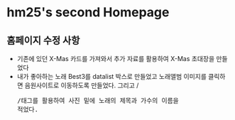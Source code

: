 # hm25's second Homepage
## 홈페이지 수정 사항
* 기존에 있던 X-Mas 카드를 가져와서 추가 자료를 활용하여 X-Mas 초대장을 만들었다
* 내가 좋아하는 노래 Best3를 datalist 박스로 만들었고 노래앨범 이미지를 클릭하면 음원사이트로 이동하도록 만들었다. 그리고 /*<pre>*/태그를 활용하여 사진 밑에 노래의 제목과 가수의 이름을 적었다.  
